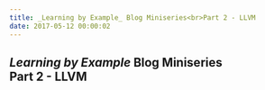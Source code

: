 ```yaml
---
title: _Learning by Example_ Blog Miniseries<br>Part 2 - LLVM
date: 2017-05-12 00:00:02
---
```

## _Learning by Example_ Blog Miniseries<br>Part 2 - LLVM
